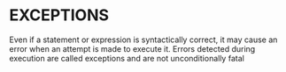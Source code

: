 # EXCEPTIONS 
Even if a statement or expression is syntactically correct, it may cause an error 
when an attempt is made to execute it. Errors detected during execution are called 
exceptions and are not unconditionally fatal
